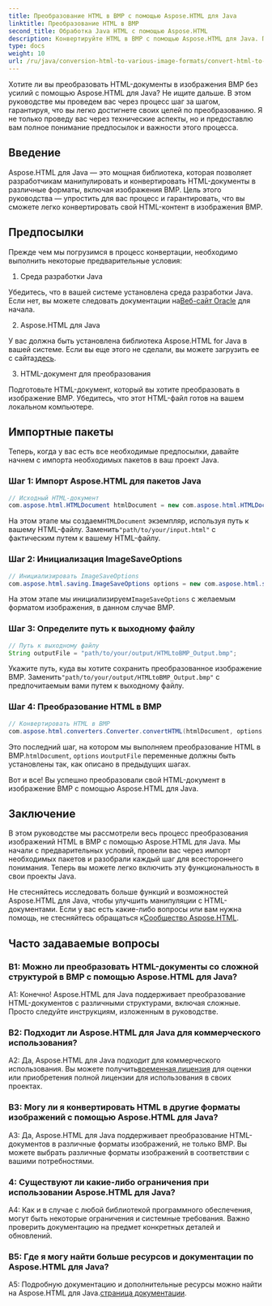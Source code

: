 ```yaml
---
title: Преобразование HTML в BMP с помощью Aspose.HTML для Java
linktitle: Преобразование HTML в BMP
second_title: Обработка Java HTML с помощью Aspose.HTML
description: Конвертируйте HTML в BMP с помощью Aspose.HTML для Java. Подробное руководство по бесшовному конвертированию HTML-документов в изображения BMP с помощью Aspose.HTML для Java.
type: docs
weight: 10
url: /ru/java/conversion-html-to-various-image-formats/convert-html-to-bmp/
---
```

Хотите ли вы преобразовать HTML-документы в изображения BMP без усилий с помощью Aspose.HTML для Java? Не ищите дальше. В этом руководстве мы проведем вас через процесс шаг за шагом, гарантируя, что вы легко достигнете своих целей по преобразованию. Я не только проведу вас через технические аспекты, но и предоставлю вам полное понимание предпосылок и важности этого процесса. 

## Введение

Aspose.HTML для Java — это мощная библиотека, которая позволяет разработчикам манипулировать и конвертировать HTML-документы в различные форматы, включая изображения BMP. Цель этого руководства — упростить для вас процесс и гарантировать, что вы сможете легко конвертировать свой HTML-контент в изображения BMP.

## Предпосылки

Прежде чем мы погрузимся в процесс конвертации, необходимо выполнить некоторые предварительные условия:

1. Среда разработки Java

 Убедитесь, что в вашей системе установлена среда разработки Java. Если нет, вы можете следовать документации на[Веб-сайт Oracle](https://www.oracle.com/java/technologies/javase-downloads.html) для начала.

2. Aspose.HTML для Java

У вас должна быть установлена библиотека Aspose.HTML for Java в вашей системе. Если вы еще этого не сделали, вы можете загрузить ее с сайта[здесь](https://releases.aspose.com/html/java/).

3. HTML-документ для преобразования

Подготовьте HTML-документ, который вы хотите преобразовать в изображение BMP. Убедитесь, что этот HTML-файл готов на вашем локальном компьютере.

## Импортные пакеты

Теперь, когда у вас есть все необходимые предпосылки, давайте начнем с импорта необходимых пакетов в ваш проект Java.

### Шаг 1: Импорт Aspose.HTML для пакетов Java

```java
// Исходный HTML-документ
com.aspose.html.HTMLDocument htmlDocument = new com.aspose.html.HTMLDocument("path/to/your/input.html");
```

 На этом этапе мы создаем`HTMLDocument` экземпляр, используя путь к вашему HTML-файлу. Заменить`"path/to/your/input.html"` с фактическим путем к вашему HTML-файлу.

### Шаг 2: Инициализация ImageSaveOptions

```java
// Инициализировать ImageSaveOptions
com.aspose.html.saving.ImageSaveOptions options = new com.aspose.html.saving.ImageSaveOptions(com.aspose.html.rendering.image.ImageFormat.Bmp);
```

 На этом этапе мы инициализируем`ImageSaveOptions` с желаемым форматом изображения, в данном случае BMP.

### Шаг 3: Определите путь к выходному файлу

```java
// Путь к выходному файлу
String outputFile = "path/to/your/output/HTMLtoBMP_Output.bmp";
```

 Укажите путь, куда вы хотите сохранить преобразованное изображение BMP. Заменить`"path/to/your/output/HTMLtoBMP_Output.bmp"` с предпочитаемым вами путем к выходному файлу.

### Шаг 4: Преобразование HTML в BMP

```java
// Конвертировать HTML в BMP
com.aspose.html.converters.Converter.convertHTML(htmlDocument, options, outputFile);
```

 Это последний шаг, на котором мы выполняем преобразование HTML в BMP.`htmlDocument`, `options` и`outputFile` переменные должны быть установлены так, как описано в предыдущих шагах.

Вот и все! Вы успешно преобразовали свой HTML-документ в изображение BMP с помощью Aspose.HTML для Java.

## Заключение

В этом руководстве мы рассмотрели весь процесс преобразования изображений HTML в BMP с помощью Aspose.HTML для Java. Мы начали с предварительных условий, провели вас через импорт необходимых пакетов и разобрали каждый шаг для всестороннего понимания. Теперь вы можете легко включить эту функциональность в свои проекты Java.

 Не стесняйтесь исследовать больше функций и возможностей Aspose.HTML для Java, чтобы улучшить манипуляции с HTML-документами. Если у вас есть какие-либо вопросы или вам нужна помощь, не стесняйтесь обращаться к[Сообщество Aspose.HTML](https://forum.aspose.com/).

## Часто задаваемые вопросы

### В1: Можно ли преобразовать HTML-документы со сложной структурой в BMP с помощью Aspose.HTML для Java?

A1: Конечно! Aspose.HTML для Java поддерживает преобразование HTML-документов с различными структурами, включая сложные. Просто следуйте инструкциям, изложенным в руководстве.

### В2: Подходит ли Aspose.HTML для Java для коммерческого использования?

 A2: Да, Aspose.HTML для Java подходит для коммерческого использования. Вы можете получить[временная лицензия](https://purchase.aspose.com/temporary-license/) для оценки или приобретения полной лицензии для использования в своих проектах.

### В3: Могу ли я конвертировать HTML в другие форматы изображений с помощью Aspose.HTML для Java?

A3: Да, Aspose.HTML для Java поддерживает преобразование HTML-документов в различные форматы изображений, не только BMP. Вы можете выбрать различные форматы изображений в соответствии с вашими потребностями.

### 4: Существуют ли какие-либо ограничения при использовании Aspose.HTML для Java?

A4: Как и в случае с любой библиотекой программного обеспечения, могут быть некоторые ограничения и системные требования. Важно проверить документацию на предмет конкретных деталей и обновлений.

### В5: Где я могу найти больше ресурсов и документации по Aspose.HTML для Java?

A5: Подробную документацию и дополнительные ресурсы можно найти на Aspose.HTML для Java.[страница документации](https://reference.aspose.com/html/java/).